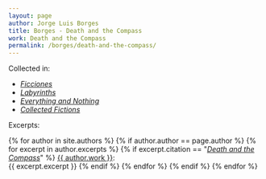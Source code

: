 ```yaml
---
layout: page
author: Jorge Luis Borges
title: Borges - Death and the Compass
work: Death and the Compass
permalink: /borges/death-and-the-compass/
---
```


Collected in:

* [_Ficciones_](/borges/ficciones)
* [_Labyrinths_](/borges/labyrinths) 
* [_Everything and Nothing_](/borges/everything-and-nothing)
* [_Collected Fictions_](/borges/collected-fictions)

Excerpts:

{% for author in site.authors %}
{% if author.author == page.author %}
{% for excerpt in author.excerpts %}
{% if excerpt.citation == "[_Death and the Compass_](/borges/death-and-the-compass)" %}
<a href="{{ author.permalink }}">{{ author.work }}</a>:<br/>
{{ excerpt.excerpt }}
{% endif %}
{% endfor %}
{% endif %}
{% endfor %}
